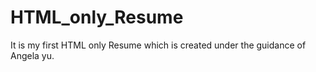 # HTML_only_Resume
It is my first HTML only Resume which is created under the guidance of  Angela yu.
